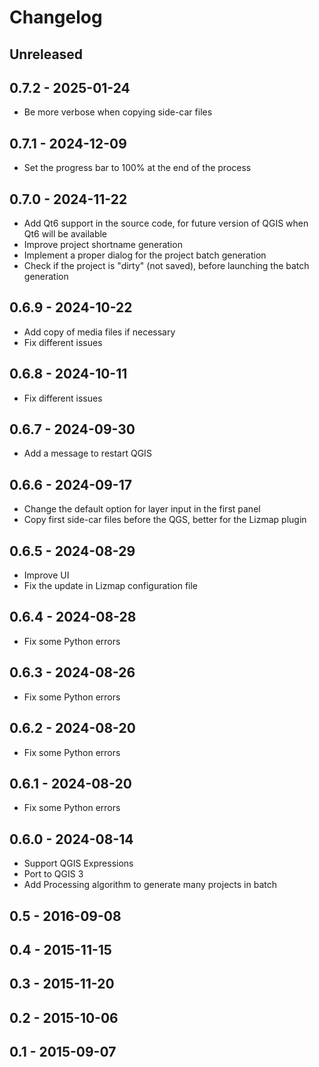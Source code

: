 # Changelog

## Unreleased

## 0.7.2 - 2025-01-24

* Be more verbose when copying side-car files

## 0.7.1 - 2024-12-09

* Set the progress bar to 100% at the end of the process

## 0.7.0 - 2024-11-22

* Add Qt6 support in the source code, for future version of QGIS when Qt6 will be available
* Improve project shortname generation
* Implement a proper dialog for the project batch generation
* Check if the project is "dirty" (not saved), before launching the batch generation

## 0.6.9 - 2024-10-22

* Add copy of media files if necessary
* Fix different issues

## 0.6.8 - 2024-10-11

* Fix different issues

## 0.6.7 - 2024-09-30

* Add a message to restart QGIS

## 0.6.6 - 2024-09-17

* Change the default option for layer input in the first panel
* Copy first side-car files before the QGS, better for the Lizmap plugin

## 0.6.5 - 2024-08-29

* Improve UI
* Fix the update in Lizmap configuration file

## 0.6.4 - 2024-08-28

* Fix some Python errors

## 0.6.3 - 2024-08-26

* Fix some Python errors

## 0.6.2 - 2024-08-20

* Fix some Python errors

## 0.6.1 - 2024-08-20

* Fix some Python errors

## 0.6.0 - 2024-08-14

* Support QGIS Expressions
* Port to QGIS 3
* Add Processing algorithm to generate many projects in batch

## 0.5 - 2016-09-08

## 0.4 - 2015-11-15

## 0.3 - 2015-11-20

## 0.2 - 2015-10-06

## 0.1 - 2015-09-07

